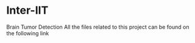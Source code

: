 # Inter-IIT
Brain Tumor Detection
All the files related to this project can be found on the following link
<a href="https://drive.google.com/file/d/1YKyp4783Pk8syezDcfi_OO0dKTGctf25/view?usp=sharing">
